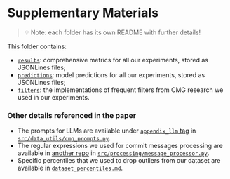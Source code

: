 # Supplementary Materials

> :bulb: Note: each folder has its own README with further details!

This folder contains:

* [`results`](results): comprehensive metrics for all our experiments, stored as JSONLines files;
* [`predictions`](predictions): model predictions for all our experiments, stored as JSONLines files;
* [`filters`](filters): the implementations of frequent filters from CMG research we used in our experiments.

### Other details referenced in the paper
* The prompts for LLMs are available under [`appendix_llm` tag](https://github.com/JetBrains-Research/commit_message_generation/tree/appendix_llm) in [`src/data_utils/cmg_prompts.py`](https://github.com/JetBrains-Research/commit_message_generation/blob/appendix_llm/src/data_utils/cmg_prompts.py).
* The regular expressions we used for commit messages processing are available in [another repo](https://github.com/saridormi/commit_chronicle) in [`src/processing/message_processor.py`](https://github.com/saridormi/commit_chronicle/blob/appendix/src/processing/message_processor.py).
* Specific percentiles that we used to drop outliers from our dataset are available in [`dataset_percentiles.md`](dataset_percentiles.md).
